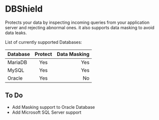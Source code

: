 # DBShield

Protects your data by inspecting incoming queries from your application server and rejecting abnormal ones. it also supports data masking to avoid data leaks.

 List of currently supported Databases:

| Database      | Protect       | Data Masking  |
| ------------- |:-------------:| -------------:|
| MariaDB       | Yes           |      Yes      |
| MySQL         | Yes           |      Yes      |
| Oracle        |     Yes       |      No      |

## To Do
 - Add Masking support to Oracle Database
 - Add Microsoft SQL Server support
